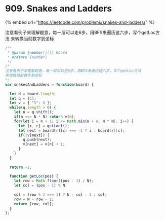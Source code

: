 # 909. Snakes and Ladders

{% embed url="https://leetcode.com/problems/snakes-and-ladders/" %}

注意看例子来理解题意，每一层可以走6步，用BFS来遍历这六步，写个getLoc方法 来转换当前数字到坐标

```javascript
/**
 * @param {number[][]} board
 * @return {number}
 */
/*
注意看例子来理解题意，每一层可以走6步，用BFS来遍历这六步，写个getLoc方法
来转换当前数字到坐标
*/
var snakesAndLadders = function(board) {
    
  let N = board.length;
  let q = [1];
  let v = { "1": 0 };
  while(q.length > 0) {
    let n = q.shift();
    if(n === N * N) return v[n];
    for(let i = n + 1; i <= Math.min(n + 6, N * N); i++) {
      let [r, c] = getLoc(i);
      let next = board[r][c] === -1 ? i : board[r][c];
      if(!v[next]) {
        q.push(next);
        v[next] = v[n] + 1;
      }
    }
  }
  
  return -1;
  
  function getLoc(pos) {
    let row = Math.floor((pos - 1) / N);
    let col = (pos - 1) % N;
    
    col = (row % 2 === 1) ? N - col - 1 : col;
    row = N - row - 1;
    return [row, col];
  }
};
```

